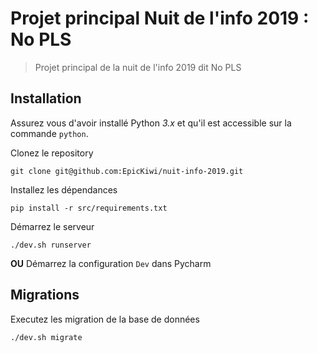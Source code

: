 # Projet principal Nuit de l'info 2019 : No PLS

> Projet principal de la nuit de l'info 2019 dit No PLS

## Installation

Assurez vous d'avoir installé Python *3.x* et qu'il est accessible sur la commande `python`.

Clonez le repository

```
git clone git@github.com:EpicKiwi/nuit-info-2019.git
```

Installez les dépendances

```
pip install -r src/requirements.txt
```

Démarrez le serveur

```
./dev.sh runserver
```

**OU** Démarrez la configuration `Dev` dans Pycharm

## Migrations

Executez les migration de la base de données

```
./dev.sh migrate
```